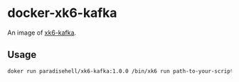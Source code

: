 # docker-xk6-kafka

An image of [xk6-kafka](https://github.com/mostafa/xk6-kafka).

## Usage

```bash
doker run paradisehell/xk6-kafka:1.0.0 /bin/xk6 run path-to-your-script
```
